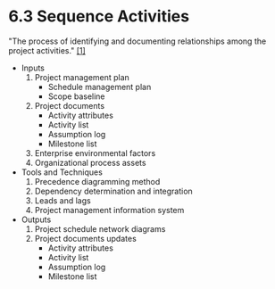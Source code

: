 # 6.3 Sequence Activities

"The process of identifying and documenting relationships among the project
activities." [[1]](../home.md#references)

- Inputs
  1. Project management plan
     - Schedule management plan
     - Scope baseline
  2. Project documents
     - Activity attributes
     - Activity list
     - Assumption log
     - Milestone list
  3. Enterprise environmental factors
  4. Organizational process assets
- Tools and Techniques
  1. Precedence diagramming method
  2. Dependency determination and integration
  3. Leads and lags
  4. Project management information system
- Outputs
  1. Project schedule network diagrams
  2. Project documents updates
     - Activity attributes
     - Activity list
     - Assumption log
     - Milestone list
